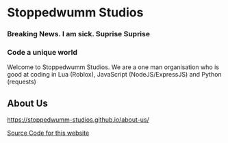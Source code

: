 # Stoppedwumm Studios


### Breaking News. I am sick. Suprise Suprise


### Code a unique world
Welcome to Stoppedwumm Studios. We are a one man organisation who is good at coding in Lua (Roblox), JavaScript (NodeJS/ExpressJS) and Python (requests)

## About Us
<https://stoppedwumm-studios.github.io/about-us/>

[Source Code for this website](https://github.com/Stoppedwumm-Studios/stoppedwumm-studios.github.io)
